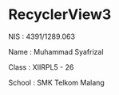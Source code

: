 # RecyclerView3

NIS : 4391/1289.063

Name : Muhammad Syafrizal

Class : XIIRPL5 - 26


School : SMK Telkom Malang
